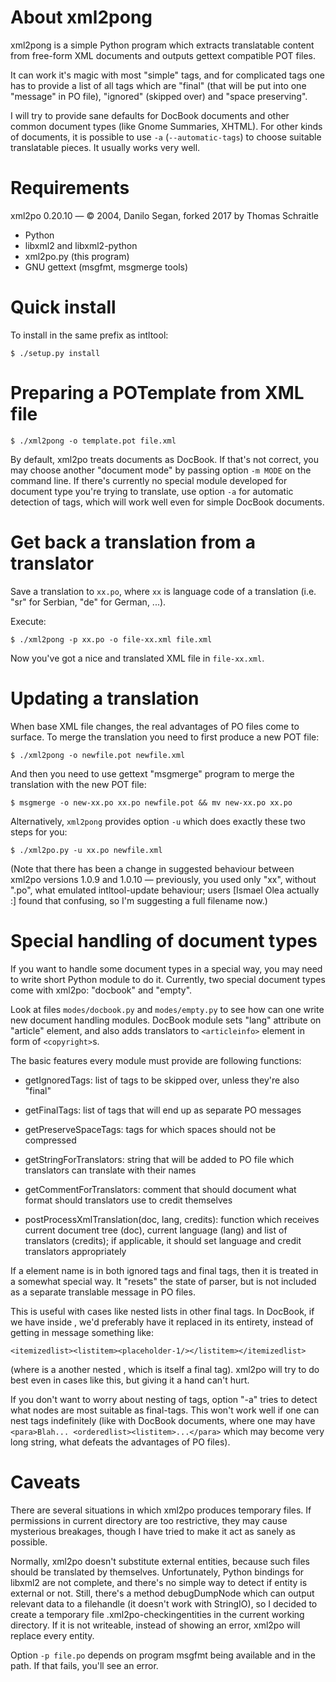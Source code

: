 # About xml2pong

xml2pong is a simple Python program which extracts translatable content
from free-form XML documents and outputs gettext compatible POT
files.

It can work it's magic with most "simple" tags, and for complicated
tags one has to provide a list of all tags which are "final" (that
will be put into one "message" in PO file), "ignored" (skipped over)
and "space preserving".

I will try to provide sane defaults for DocBook documents and other
common document types (like Gnome Summaries, XHTML).  For other kinds
of documents, it is possible to use `-a` (`--automatic-tags`) to choose
suitable translatable pieces.  It usually works very well.


# Requirements

xml2po 0.20.10 — © 2004, Danilo Segan, forked 2017 by Thomas Schraitle

 * Python
 * libxml2 and libxml2-python
 * xml2po.py (this program)
 * GNU gettext (msgfmt, msgmerge tools)

# Quick install


To install in the same prefix as intltool:

    $ ./setup.py install


# Preparing a POTemplate from XML file


    $ ./xml2pong -o template.pot file.xml

By default, xml2po treats documents as DocBook.  If that's not
correct, you may choose another "document mode" by passing option `-m
MODE` on the command line.  If there's currently no special module
developed for document type you're trying to translate, use option
`-a` for automatic detection of tags, which will work well even for
simple DocBook documents.


# Get back a translation from a translator

Save a translation to `xx.po`, where `xx` is language code of a
translation (i.e. "sr" for Serbian, "de" for German, ...).

Execute:

    $ ./xml2pong -p xx.po -o file-xx.xml file.xml

Now you've got a nice and translated XML file in `file-xx.xml`.


# Updating a translation


When base XML file changes, the real advantages of PO files come to
surface.  To merge the translation you need to first produce a new
POT file:

    $ ./xml2pong -o newfile.pot newfile.xml

And then you need to use gettext "msgmerge" program to merge the
translation with the new POT file:

    $ msgmerge -o new-xx.po xx.po newfile.pot && mv new-xx.po xx.po

Alternatively, `xml2pong` provides option `-u` which does exactly these
two steps for you:

    $ ./xml2po.py -u xx.po newfile.xml

(Note that there has been a change in suggested behaviour between
xml2po versions 1.0.9 and 1.0.10 — previously, you used only "xx",
without ".po", what emulated intltool-update behaviour; users [Ismael
Olea actually :] found that confusing, so I'm suggesting a full
filename now.)


# Special handling of document types

If you want to handle some document types in a special way, you may
need to write short Python module to do it.  Currently, two special
document types come with xml2po: "docbook" and "empty".

Look at files `modes/docbook.py` and `modes/empty.py` to see how can one
write new document handling modules.  DocBook module sets "lang"
attribute on "article" element, and also adds translators to
`<articleinfo>` element in form of `<copyright>`s.

The basic features every module must provide are following functions:

* getIgnoredTags: list of tags to be skipped over, unless they're
  also "final"
* getFinalTags: list of tags that will end up as separate PO messages

* getPreserveSpaceTags: tags for which spaces should not be
  compressed 

* getStringForTranslators: string that will be added to PO file which
  translators can translate with their names

* getCommentForTranslators: comment that should document what format 
  should translators use to credit themselves

* postProcessXmlTranslation(doc, lang, credits): function which
  receives current document tree (doc), current language (lang) and
  list of translators (credits); if applicable, it should set
  language and credit translators appropriately

If a element name is in both ignored tags and final tags, then it is
treated in a somewhat special way.  It "resets" the state of parser,
but is not included as a separate translable message in PO files.

This is useful with cases like nested lists in other final tags.  In
DocBook, if we have <itemizedlist> inside <para>, we'd preferably
have it replaced in its entirety, instead of getting in message
something like:

    <itemizedlist><listitem><placeholder-1/></listitem></itemizedlist>

(where <placeholder-1/> is a another nested <para>, which is itself a
final tag).  xml2po will try to do best even in cases like this, but
giving it a hand can't hurt.

If you don't want to worry about nesting of tags, option "-a" tries to
detect what nodes are most suitable as final-tags.  This won't work
well if one can nest tags indefinitely (like with DocBook documents,
where one may have `<para>Blah... <orderedlist><listitem>...</para>`
which may become very long string, what defeats the advantages of 
PO files).


# Caveats

There are several situations in which xml2po produces temporary
files.  If permissions in current directory are too restrictive, they
may cause mysterious breakages, though I have tried to make it act as
sanely as possible.

Normally, xml2po doesn't substitute external entities, because such
files should be translated by themselves.  Unfortunately, Python
bindings for libxml2 are not complete, and there's no simple way to
detect if entity is external or not.  Still, there's a method
debugDumpNode which can output relevant data to a filehandle (it
doesn't work with StringIO), so I decided to create a temporary file
.xml2po-checkingentities in the current working directory.  If it is
not writeable, instead of showing an error, xml2po will replace every
entity.

Option `-p file.po` depends on program msgfmt being available and in
the path.  If that fails, you'll see an error.
